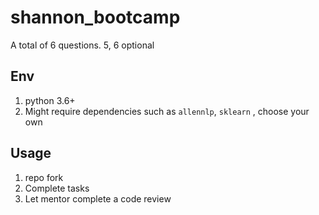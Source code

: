 # shannon_bootcamp

A total of 6 questions. 5, 6 optional

## Env
1. python 3.6+
2. Might require dependencies such as `allennlp`, `sklearn` , choose your own

## Usage
1. repo fork
2. Complete tasks
3. Let mentor complete a code review
